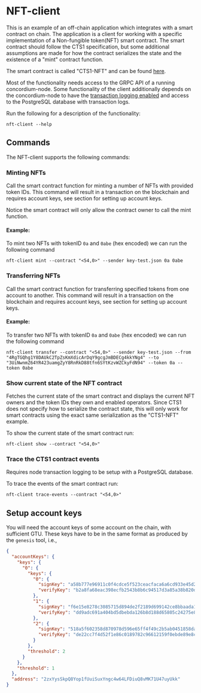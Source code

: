 # NFT-client

This is an example of an off-chain application which integrates with a smart contract on chain. The application is a client for working with a specific implementation of a Non-fungible token(NFT) smart contract.
The smart contract should follow the CTS1 specification, but some additional assumptions are made for how the contract serializes the state and the existence of a "mint" contract function.

The smart contract is called "CTS1-NFT" and can be found [here](https://github.com/Concordium/concordium-rust-smart-contracts/tree/main/examples).

Most of the functionality needs access to the GRPC API of a running concordium-node.
Some functionality of the client additionally depends on the concordium-node to have the [transaction logging enabled](https://github.com/Concordium/concordium-node/blob/main/docs/transaction-logging.md) and access to
the PostgreSQL database with transaction logs.

Run the following for a description of the functionality:

```
nft-client --help
```

## Commands

The NFT-client supports the following commands:

### Minting NFTs

Call the smart contract function for minting a number of NFTs with provided token IDs.
This command will result in a transaction on the blockchain and requires account keys, see section for setting up account keys.

Notice the smart contract will only allow the contract owner to call the mint function.

#### Example:

To mint two NFTs with tokenID `0a` and `0abe` (hex encoded) we can run the following command
```
nft-client mint --contract "<54,0>" --sender key-test.json 0a 0abe
```


### Transferring NFTs

Call the smart contract function for transferring specified tokens from one account to another.
This command will result in a transaction on the blockchain and requires account keys, see section for setting up account keys.

#### Example:

To transfer two NFTs with tokenID `0a` and `0abe` (hex encoded) we can run the following command
```
nft-client transfer --contract "<54,0>" --sender key-test.json --from "4RgTGQhg1Y8DAUkC2TpZsKmXdicArDqY9gcgJmBDECg4kkYNg4" --to "3UiNwnmZ64YR423uamgZyY8RnRkD88tfn6SYtKzvWZCkyFdN94" --token 0a --token 0abe
```


### Show current state of the NFT contract

Fetches the current state of the smart contract and displays the current NFT owners and the token IDs they own and enabled operators.
Since CTS1 does not specify how to serialize the contract state, this will only work for smart contracts using the exact same serialization as the "CTS1-NFT" example.


To show the current state of the smart contract run:
```
nft-client show --contract "<54,0>"
```


### Trace the CTS1 contract events

Requires node transaction logging to be setup with a PostgreSQL database.


To trace the events of the smart contract run:
```
nft-client trace-events --contract "<54,0>"
```


## Setup account keys

You will need the account keys of some account on the chain, with sufficient GTU.
These keys have to be in the same format as produced by the `genesis` tool, i.e.,
```json
{
  "accountKeys": {
    "keys": {
      "0": {
        "keys": {
          "0": {
            "signKey": "a58b777e96911c0f4cdce5f523ceacfaca6a6cd933e45d2912539604818bfe0d",
            "verifyKey": "b2a8fa68eac398ecfb2543b8b6c94517d3a85a38b820d702d4463e0993967d8d"
          },
          "1": {
            "signKey": "f6e15e8278c3085715d894de2f2189d699142ce8bbaada18f164c72d829f1f86",
            "verifyKey": "dd9adc691a404bd5dbebda126b8d188d65805c24275e878ac7d6f12375447735"
          },
          "2": {
            "signKey": "518a5f602358d870978d596e65ff4f49c2b5ab0451858daa384f658d3d0ef037",
            "verifyKey": "de22cc7f4d52f1e86c0189782c96612159f0ebde89e8cc5295d805f06fb7fb0c"
          }
        },
        "threshold": 2
      }
    },
    "threshold": 1
  },
  "address": "2zxYysSkpQ8Yop1fUuiSuxYngc4w64LFDiuQ8vMK71U47uyUkk"
}
```
